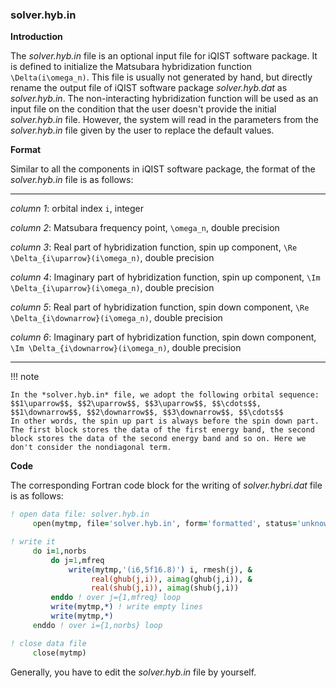 ### solver.hyb.in

**Introduction**

The *solver.hyb.in* file is an optional input file for iQIST software package. It is defined to initialize the Matsubara hybridization function ``\Delta(i\omega_n)``. This file is usually not generated by hand, but directly rename the output file of iQIST software package *solver.hyb.dat* as *solver.hyb.in*. The non-interacting hybridization function will be used as an input file on the condition that the user doesn't provide the initial *solver.hyb.in* file. However, the system will read in the parameters from the *solver.hyb.in* file given by the user to replace the default values.


**Format**

Similar to all the components in iQIST software package, the format of the *solver.hyb.in* file is as follows:

---

*column 1*: orbital index ``i``, integer

*column 2*: Matsubara frequency point, ``\omega_n``, double precision

*column 3*: Real part of hybridization function, spin up component, ``\Re \Delta_{i\uparrow}(i\omega_n)``, double precision

*column 4*: Imaginary part of hybridization function, spin up component, ``\Im \Delta_{i\uparrow}(i\omega_n)``, double precision

*column 5*: Real part of hybridization function, spin down component, ``\Re \Delta_{i\downarrow}(i\omega_n)``, double precision

*column 6*: Imaginary part of hybridization function, spin down component, ``\Im \Delta_{i\downarrow}(i\omega_n)``, double precision


---

!!! note

    In the *solver.hyb.in* file, we adopt the following orbital sequence:
    $$1\uparrow$$, $$2\uparrow$$, $$3\uparrow$$, $$\cdots$$, $$1\downarrow$$, $$2\downarrow$$, $$3\downarrow$$, $$\cdots$$
    In other words, the spin up part is always before the spin down part.
    The first block stores the data of the first energy band, the second block stores the data of the second energy band and so on. Here we don't consider the nondiagonal term.

**Code**

The corresponding Fortran code block for the writing of *solver.hybri.dat* file is as follows:

```fortran
! open data file: solver.hyb.in
     open(mytmp, file='solver.hyb.in', form='formatted', status='unknown')

! write it
     do i=1,norbs
         do j=1,mfreq
             write(mytmp,'(i6,5f16.8)') i, rmesh(j), &
                  real(ghub(j,i)), aimag(ghub(j,i)), &
                  real(shub(j,i)), aimag(shub(j,i))
         enddo ! over j={1,mfreq} loop
         write(mytmp,*) ! write empty lines
         write(mytmp,*)
     enddo ! over i={1,norbs} loop

! close data file
     close(mytmp)
```



Generally, you have to edit the *solver.hyb.in* file by yourself.